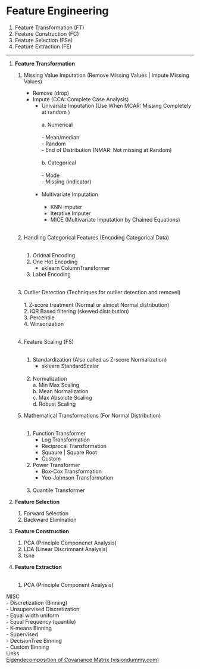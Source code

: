 # Feature Engineering
1. Feature Transformation  (FT)
2. Feature Construction    (FC)
3. Feature Selection       (FSe)
4. Feature Extraction      (FE)
<hr>

1. **Feature Transformation** <br>
    1. Missing Value Imputation (Remove Missing Values | Impute Missing Values)<br>
        - Remove (drop) <br>
        - Impute (CCA: Complete Case Analysis) <br>
            - Univariate Imputation (Use When MCAR: Missing Completely at random ) <br><br>
                a. Numerical <br><br>
                    - Mean/median<br>
                    - Random<br>
                    - End of Distribution (NMAR: Not missing at Random)<br><br>
                b. Categorical<br><br>
                    - Mode<br>
                    - Missing (indicator)<br><br>
            - Multivariate Imputation<br><br>
                - KNN imputer <br>
                - Iterative Imputer <br>
                - MICE (Multivariate Imputation by Chained Equations)<br><br>
                
    1. Handling Categorical Features (Encoding Categorical Data)<br><br>
        1. Oridnal Encoding <br>
        1. One Hot Encoding<br>
            - sklearn ColumnTransformer<br> 
        1. Label Encoding<br><br>

    1. Outlier Detection (Techniques for outlier detection and removel) <br><br>
            1. Z-score treatment (Normal or almost Normal distribution)<br>
            2. IQR Based filtering (skewed distribution)<br>
            3. Percentile<br>
            4. Winsorization<br> <br>
        
    1. Feature Scaling (FS)<br><br>
        1. Standardization (Also called as Z-score Normalization)<br>
            - sklearn StandardScalar<br><br>
        2. Normalization<br>
            a. Min Max Scaling <br> 
            b. Mean Normalization <br>
            c. Max Absolute Scaling <br>
            d. Robust Scaling <br>
    1. Mathematical Transformations (For Normal Distribution)<br><br>
        1. Function Transformer<br>
            - Log Transformation<br>
            - Reciprocal Transformation<br>
            - Squaure | Square Root<br>
            - Custom<br>
        1. Power Transformer<br>
            - Box-Cox Transformation<br>
            - Yeo-Johnson Transformation<br><br>
        1. Quantile Transformer
1. **Feature Selection**<br>
    1. Forward Selection<br>
    1. Backward Elimination<br>
1. **Feature Construction**<br>
    1. PCA (Principle Componenet Analysis)<br>
    1. LDA (Linear Discrimnant Analysis)<br>
    1. tsne <br>

1. **Feature Extraction**<br><br>
    1. PCA (Principle Component Analysis)

MISC<br>
    - Discretization (Binning)<br>
        - Unsupervised Discretization<br>
            - Equal width uniform<br>
            - Equal Frequency (quantile)<br>
            - K-means Binning<br>
        - Supervised<br>
            - DecisionTree Binning<br>
        - Custom Binning<br>
Links<br>
    [Eigendecomposition of Covariance Matrix (visiondummy.com)](https://www.visiondummy.com/2014/04/geometric-interpretation-covariance-matrix/)
